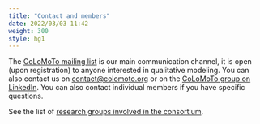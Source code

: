 ```yaml
---
title: "Contact and members"
date: 2022/03/03 11:42
weight: 300
style: hg1
---
```




The [CoLoMoTo mailing list](http://groups.google.com/group/colomoto-discuss/) is our main communication channel,
it is open (upon registration) to anyone interested in qualitative modeling.
You can also contact us on contact@colomoto.org or on the [CoLoMoTo group on LinkedIn](http://www.linkedin.com/groups/4375380).
You can also contact individual members if you have specific questions.

See the list of [research groups involved in the consortium](members).
